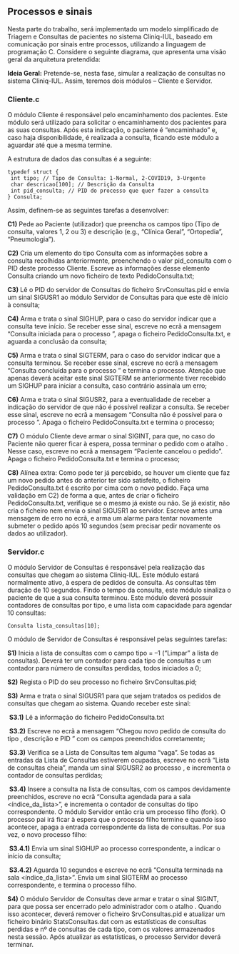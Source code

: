 ## Processos e sinais 

Nesta parte do trabalho, será implementado um modelo simplificado de Triagem e Consultas de pacientes no sistema Cliniq-IUL, baseado em comunicação por sinais entre processos, utilizando a linguagem de programação C. Considere o seguinte diagrama, que apresenta uma visão geral da arquitetura pretendida:

**Ideia Geral:** Pretende-se, nesta fase, simular a realização de consultas no sistema Cliniq-IUL. Assim, teremos dois módulos – Cliente e Servidor.

### Cliente.c

O módulo Cliente é responsável pelo encaminhamento dos pacientes. Este módulo será utilizado para solicitar o encaminhamento dos pacientes para as suas consultas. Após esta indicação, o paciente é “encaminhado” e, caso haja disponibilidade, é realizada a consulta, ficando este módulo a aguardar até que a mesma termine. 

A estrutura de dados das consultas é a seguinte:

```
typedef struct {
 int tipo; // Tipo de Consulta: 1-Normal, 2-COVID19, 3-Urgente
 char descricao[100]; // Descrição da Consulta
 int pid_consulta; // PID do processo que quer fazer a consulta
} Consulta;
```

Assim, definem-se as seguintes tarefas a desenvolver:

**C1)** Pede ao Paciente (utilizador) que preencha os campos tipo (Tipo de consulta, valores 1, 2 ou 3) e descrição (e.g., “Clínica Geral”, “Ortopedia”, “Pneumologia”). 

**C2)** Cria um elemento do tipo Consulta com as informações sobre a consulta recolhidas anteriormente, preenchendo o valor pid_consulta com o PID deste processo Cliente. Escreve as informações desse elemento Consulta criando um novo ficheiro de texto PedidoConsulta.txt; 

**C3)** Lê o PID do servidor de Consultas do ficheiro SrvConsultas.pid e envia um sinal SIGUSR1 ao módulo Servidor de Consultas para que este dê início à consulta; 

**C4)** Arma e trata o sinal SIGHUP, para o caso do servidor indicar que a consulta teve início. Se receber esse sinal, escreve no ecrã a mensagem “Consulta iniciada para o processo ”, apaga o ficheiro PedidoConsulta.txt, e aguarda a conclusão da consulta; 

**C5)** Arma e trata o sinal SIGTERM, para o caso do servidor indicar que a consulta terminou. Se receber esse sinal, escreve no ecrã a mensagem “Consulta concluída para o processo ” e termina o processo. Atenção que apenas deverá aceitar este sinal SIGTERM se anteriormente tiver recebido um SIGHUP para iniciar a consulta, caso contrário assinala um erro; 

**C6)** Arma e trata o sinal SIGUSR2, para a eventualidade de receber a indicação do servidor de que não é possível realizar a consulta. Se receber esse sinal, escreve no ecrã a mensagem “Consulta não é possível para o processo ”. Apaga o ficheiro PedidoConsulta.txt e termina o processo; 

**C7)** O módulo Cliente deve armar o sinal SIGINT, para que, no caso do Paciente não querer ficar à espera, possa terminar o pedido com o atalho . Nesse caso, escreve no ecrã a mensagem “Paciente cancelou o pedido”. Apaga o ficheiro PedidoConsulta.txt e termina o processo; 

**C8)** Alínea extra: Como pode ter já percebido, se houver um cliente que faz um novo pedido antes do anterior ter sido satisfeito, o ficheiro PedidoConsulta.txt é escrito por cima com o novo pedido. Faça uma validação em C2) de forma a que, antes de criar o ficheiro PedidoConsulta.txt, verifique se o mesmo já existe ou não. Se já existir, não cria o ficheiro nem envia o sinal SIGUSR1 ao servidor. Escreve antes uma mensagem de erro no ecrã, e arma um alarme para tentar novamente submeter o pedido após 10 segundos (sem precisar pedir novamente os dados ao utilizador).

### Servidor.c

O módulo Servidor de Consultas é responsável pela realização das consultas que chegam ao sistema Cliniq-IUL. Este módulo estará normalmente ativo, à espera de pedidos de consulta. As consultas têm duração de 10 segundos. Findo o tempo da consulta, este módulo sinaliza o paciente de que a sua consulta terminou. Este módulo deverá possuir contadores de consultas por tipo, e uma lista com capacidade para agendar 10 consultas:

```
Consulta lista_consultas[10];
```

O módulo de Servidor de Consultas é responsável pelas seguintes tarefas:

**S1)** Inicia a lista de consultas com o campo tipo = –1 (“Limpar” a lista de consultas). Deverá ter um contador para cada tipo de consultas e um contador para número de consultas perdidas, todos iniciados a 0; 

**S2)** Regista o PID do seu processo no ficheiro SrvConsultas.pid; 

**S3)** Arma e trata o sinal SIGUSR1 para que sejam tratados os pedidos de consultas que chegam ao sistema. Quando receber este sinal: 

​	**S3.1)** Lê a informação do ficheiro PedidoConsulta.txt 

​	**S3.2)** Escreve no ecrã a mensagem “Chegou novo pedido de consulta do tipo , descrição e PID ” com os campos preenchidos corretamente; 

​	**S3.3)** Verifica se a Lista de Consultas tem alguma “vaga”. Se todas as entradas da Lista de Consultas estiverem ocupadas, escreve no ecrã “Lista de consultas cheia”, manda um sinal SIGUSR2 ao processo , e incrementa o contador de consultas perdidas; 

​	**S3.4)** Insere a consulta na lista de consultas, com os campos devidamente preenchidos, escreve no ecrã “Consulta agendada para a sala <índice_da_lista>”, e incrementa o contador de consultas do tipo correspondente. O módulo Servidor então cria um processo filho (fork). O processo pai irá ficar à espera que o processo filho termine e quando isso acontecer, apaga a entrada correspondente da lista de consultas. Por sua vez, o novo processo filho: 

​		**S3.4.1)** Envia um sinal SIGHUP ao processo  correspondente, a indicar o início da consulta; 

​		**S3.4.2)** Aguarda 10 segundos e escreve no ecrã “Consulta terminada na sala <índice_da_lista>”. Envia um sinal SIGTERM ao processo  correspondente, e termina o processo filho. 

**S4)** O módulo Servidor de Consultas deve armar e tratar o sinal SIGINT, para que possa ser encerrado pelo administrador com o atalho . Quando isso acontecer, deverá remover o ficheiro SrvConsultas.pid e atualizar um ficheiro binário StatsConsultas.dat com as estatísticas de consultas perdidas e nº de consultas de cada tipo, com os valores armazenados nesta sessão. Após atualizar as estatísticas, o processo Servidor deverá terminar.
